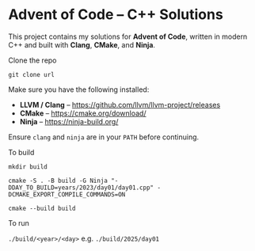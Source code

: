 # Advent of Code – C++ Solutions

This project contains my solutions for **Advent of Code**, written in modern C++ and built with **Clang**, **CMake**, and **Ninja**.

Clone the repo

`git clone url`

Make sure you have the following installed:

- **LLVM / Clang** – https://github.com/llvm/llvm-project/releases
- **CMake** – https://cmake.org/download/
- **Ninja** – https://ninja-build.org/

Ensure `clang` and `ninja` are in your `PATH` before continuing.

To build 

`mkdir build`

`cmake -S . -B build -G Ninja "-DDAY_TO_BUILD=years/2023/day01/day01.cpp" -DCMAKE_EXPORT_COMPILE_COMMANDS=ON`

`cmake --build build`

To run

`./build/<year>/<day>` e.g. `./build/2025/day01`
